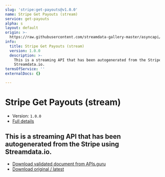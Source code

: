 ```yaml
---
slug: 'stripe:get-payouts@v1.0.0'
name: Stripe Get Payouts (stream)
service: get-payouts
alpha: s
layout: default
origin: >-
  https://raw.githubusercontent.com/streamdata-gallery-master/asyncapi/master/_listings/stripe/stripe-get-payouts-stream-async.md
info:
  title: Stripe Get Payouts (stream)
  version: 1.0.0
  description: >-
    This is a streaming API that has been autogenerated from the Stripe using
    Streamdata.io.
termsOfService: ''
externalDocs: {}

---
```

# Stripe Get Payouts (stream)

* Version: `1.0.0`
* [Full details](../html/stripe:get-payouts@v1.0.0.html)



## This is a streaming API that has been autogenerated from the Stripe using Streamdata.io.



* [Download validated document from APIs.guru](https://raw.githubusercontent.com/APIs-guru/asyncapi-directory/master/docs/APIs/stripe%3Aget-payouts%40v1.0.0.yaml)
* [Download original / latest](https://raw.githubusercontent.com/streamdata-gallery-master/asyncapi/master/_listings/stripe/stripe-get-payouts-stream-async.md)

<script type="application/ld+json">
{
  "@context": "http://schema.org/",
  "@type": "WebAPI",
  "description": "This is a streaming API that has been autogenerated from the Stripe using Streamdata.io.",
  "documentation": "",

  "name": "Stripe Get Payouts (stream)"
}
</script>
